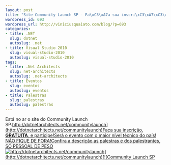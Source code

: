 ```yaml
---
layout: post
title: "Site Community Launch SP - Fa\xC3\xA7a sua inscri\xC3\xA7\xC3\xA3o!"
wordpress_id: 693
wordpress_url: http://viniciusquaiato.com/blog/?p=693
categories:
- title: .NET
  slug: dotnet
  autoslug: .net
- title: Visual Studio 2010
  slug: visual-studio-2010
  autoslug: visual-studio-2010
tags:
- title: .Net Architects
  slug: net-architects
  autoslug: .net-architects
- title: Eventos
  slug: eventos
  autoslug: eventos
- title: Palestras
  slug: palestras
  autoslug: palestras
---
```

Está no ar o site do Community Launch SP.[http://dotnetarchitects.net/communitylaunch](http://dotnetarchitects.net/communitylaunch)Faça sua inscrição, **GRATUITA**, e participe!Será o evento com o maior nível técnico do país! NÃO FIQUE DE FORA!Confira a descrição as palestras e dos palestrantes, SÓ PESSOAL DE PESO![http://dotnetarchitects.net/communitylaunch](http://dotnetarchitects.net/communitylaunch)[![Community Launch SP](http://viniciusquaiato.com/images_posts/communitylaunchsp-300x225.jpg "Community Launch SP")](http://dotnetarchitects.net/communitylaunch)

